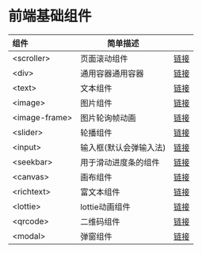 # 前端基础组件

| 组件           | 简单描述               |                            |
| :------------- | ---------------------- | -------------------------- |
| \<scroller>    | 页面滚动组件           | [链接](app/ui/scroller)    |
| \<div>         | 通用容器通用容器       | [链接](app/ui/div)         |
| \<text>        | 文本组件               | [链接](app/ui/text)        |
| \<image>       | 图片组件               | [链接](app/ui/image)       |
| \<image-frame> | 图片轮询帧动画         | [链接](app/ui/image-frame) |
| \<slider>      | 轮播组件               | [链接](app/ui/slider)      |
| \<input>       | 输入框(默认会弹输入法) | [链接](app/ui/input)       |
| \<seekbar>     | 用于滑动进度条的组件   | [链接](app/ui/seekbar)     |
| \<canvas>      | 画布组件               | [链接](app/ui/canvas)      |
| \<richtext>    | 富文本组件             | [链接](app/ui/richtext)    |
| \<lottie>      | lottie动画组件         | [链接](app/ui/lottie)      |
| \<qrcode>      | 二维码组件             | [链接](app/ui/qrcode)      |
| \<modal>       | 弹窗组件               | [链接](app/ui/modal)       |
